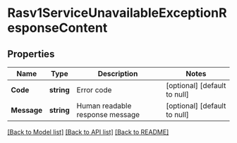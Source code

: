# Rasv1ServiceUnavailableExceptionResponseContent

## Properties
Name | Type | Description | Notes
------------ | ------------- | ------------- | -------------
**Code** | **string** | Error code | [optional] [default to null]
**Message** | **string** | Human readable response message | [optional] [default to null]

[[Back to Model list]](../README.md#documentation-for-models) [[Back to API list]](../README.md#documentation-for-api-endpoints) [[Back to README]](../README.md)

